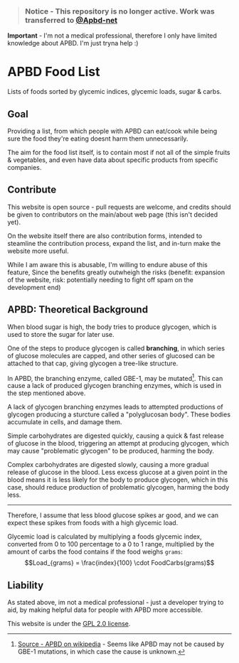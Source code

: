 > ### Notice - This repository is no longer active. Work was transferred to [@Apbd-net](https://github.com/Apbd-net/apbd.net)

**Important** - I'm not a medical professional, therefore I only have limited knowledge about APBD. I'm just tryna help :)

# APBD Food List

Lists of foods sorted by glycemic indices, glycemic loads, sugar & carbs.

## Goal

Providing a list, from which people with APBD can eat/cook while being sure the food they're eating doesnt harm them unnecessarily.

The aim for the food list itself, is to contain most if not all of the simple fruits & vegetables, and even have data about specific products from specific companies.

## Contribute

This website is open source - pull requests are welcome, and credits should be given to contributors on the main/about web page (this isn't decided yet).

On the website itself there are also contribution forms, intended to steamline the contribution process, expand the list, and in-turn make the website more useful.

While I am aware this is abusable, I'm willing to endure abuse of this feature, Since the benefits greatly outwheigh the risks (benefit: expansion of the website, risk: potentially needing to fight off spam on the development end)

## APBD: Theoretical Background

When blood sugar is high, the body tries to produce glycogen, which is used to store the sugar for later use.

One of the steps to produce glycogen is called **branching**, in which series of glucose molecules are capped, and other series of glucosed can be attached to that cap, giving glycogen a tree-like structure.

In APBD, the branching enzyme, called GBE-1, may be mutated[^1]. This can cause a lack of produced glycogen branching enzymes, which is used in the step mentioned above.

A lack of glycogen branching enzymes leads to attempted productions of glycogen producing a sturcture called a "polyglucosan body". These bodies accumulate in cells, and damage them.

Simple carbohydrates are digested quickly, causing a quick & fast release of glucose in the blood, triggering an attempt at producing glycogen, which may cause "problematic glycogen" to be produced, harming the body.

Complex carbohydrates are digested slowly, causing a more gradual release of glucose in the blood. Less excess glucose at a given point in the blood means it is less likely for the body to produce glycogen, which in this case, should reduce production of problematic glycogen, harming the body less.

---

Therefore, I assume that less blood glucose spikes ar good, and we can expect these spikes from foods with a high glycemic load.

Glycemic load is calculated by multiplying a foods glycemic index, converted from 0 to 100 percentage to a 0 to 1 range, multiplied by the amount of carbs the food contains if the food weighs `grams`:
$$Load_{grams} = \frac{index}{100} \cdot FoodCarbs(grams)$$


## Liability

As stated above, im not a medical professional - just a developer trying to aid, by making helpful data for people with APBD more accessible.

This website is under the [GPL 2.0 license](https://github.com/ShaharMS/APBD-FoodList/blob/main/LICENSE.md).



[^1]: [Source - APBD on wikipedia](https://en.wikipedia.org/wiki/Adult_polyglucosan_body_disease#Mechanism) - Seems like APBD may not be caused by GBE-1 mutations, in which case the cause is unknown.
